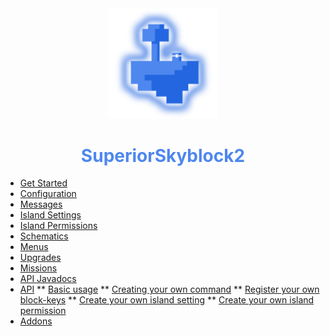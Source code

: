 <center>
  <a style="color: black; text-decoration: none;" href="/#/superiorskyblock/">
    <img src="./images/superiorskyblock-icon.png" width=35%>
    <h1 style="color: #4e87ee;">SuperiorSkyblock2</h1>
  </a>
</center>

* [Get Started](superiorskyblock/)
* [Configuration](superiorskyblock/configuration/)
* [Messages](superiorskyblock/messages/)
* [Island Settings](superiorskyblock/island-settings/)
* [Island Permissions](superiorskyblock/island-permissions/)
* [Schematics](superiorskyblock/schematics/)
* [Menus](superiorskyblock/menus/)
* [Upgrades](superiorskyblock/upgrades/)
* [Missions](superiorskyblock/missions/)
* [API Javadocs](https://bg-software.com/superiorskyblock/api/)
* [API](superiorskyblock/api/)
** [Basic usage](superiorskyblock/api/?id=basic-usage)
** [Creating your own command](superiorskyblock/api/?id=creating-your-own-command)
** [Register your own block-keys](superiorskyblock/api/?id=register-your-own-block-keys)
** [Create your own island setting](superiorskyblock/island-settings/?id=create-your-own-setting)
** [Create your own island permission](superiorskyblock/island-permissions/?id=create-your-own-permission)
* [Addons](superiorskyblock/addons/)